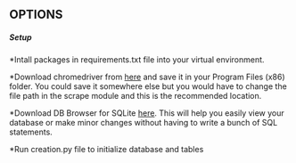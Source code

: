 ## OPTIONS

##### Setup

*Intall packages in requirements.txt file into your virtual environment.

*Download chromedriver from [here](https://chromedriver.chromium.org/downloads)
and save it in your Program Files (x86) folder.  You could save it somewhere
else but you would have to change the file path in the scrape module and this
is the recommended location.

*Download DB Browser for SQLite [here](https://sqlitebrowser.org/dl/). This 
will help you easily view your database or make minor changes without
having to write a bunch of SQL statements.

*Run creation.py file to initialize database and tables